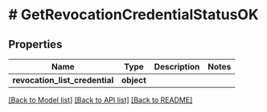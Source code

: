 # # GetRevocationCredentialStatusOK

## Properties

Name | Type | Description | Notes
------------ | ------------- | ------------- | -------------
**revocation_list_credential** | **object** |  |

[[Back to Model list]](../../README.md#models) [[Back to API list]](../../README.md#endpoints) [[Back to README]](../../README.md)
